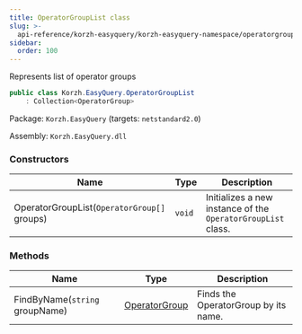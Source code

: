 ```yaml
---
title: OperatorGroupList class
slug: >-
  api-reference/korzh-easyquery/korzh-easyquery-namespace/operatorgrouplist-class
sidebar:
  order: 100
---
```


Represents list of operator groups
```csharp
public class Korzh.EasyQuery.OperatorGroupList
    : Collection<OperatorGroup>

```
Package: `Korzh.EasyQuery` (targets: `netstandard2.0`)

Assembly: `Korzh.EasyQuery.dll`

### Constructors

| Name | Type | Description | 
| --- | --- | --- | 
| OperatorGroupList(`OperatorGroup[]` groups) | `void` | Initializes a new instance of the `OperatorGroupList` class. | 


### Methods

| Name | Type | Description | 
| --- | --- | --- | 
| FindByName(`string` groupName) | [OperatorGroup](/easyquery/docs/api-reference/korzh-easyquery/korzh-easyquery-namespace/operatorgroup-class) | Finds the OperatorGroup by its name. |
